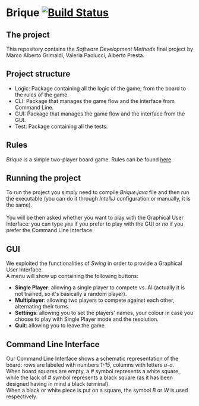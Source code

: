 # Brique [![Build Status](https://travis-ci.org/valeriapaolucci/SDM_Brique.svg?branch=master)](https://travis-ci.org/valeriapaolucci/SDM_Brique)
## The project
This repository contains the *Software Development Methods* final project by Marco Alberto Grimaldi, Valeria Paolucci, Alberto Presta.

## Project structure
- Logic: Package containing all the logic of the game, from the board to the rules of the game.
- CLI: Package that manages the game flow and the interface from Command Line.
- GUI: Package that manages the game flow and the interface from the GUI.
- Test: Package containing all the tests.

## Rules
*Brique* is a simple two-player board game. Rules can be found [here](https://github.com/valeriapaolucci/SDM_Brique/edit/master//Rules.pdf).


## Running the project
To run the project you simply need to compile *Brique.java* file and then run the executable (you can do it through *IntelliJ* configuration or manually, it is the same).
<br>
<br>You will be then asked whether you want to play with the Graphical User Interface: you can type *yes* if you prefer to play with the GUI or *no* if you prefer the Command Line Interface.

## GUI
We exploited the functionalities of *Swing* in order to provide a Graphical User Interface.
<br>A menu will show up containing the following buttons:
- **Single Player**: allowing a single player to compete vs. AI (actually it is not trained, so it's basically a random player).
- **Multiplayer**: allowing two players to compete against each other, alternating their turns.
- **Settings**: allowing you to set the players' names, your colour in case you choose to play with Single Player mode and the resolution.
- **Quit**: allowing you to leave the game.


## Command Line Interface
Our Command Line Interface shows a schematic representation of the board: rows are labeled with numbers *1-15*, columns with letters *a-o*. 
<br>When board squares are empty, a *#* symbol represents a white square, while the lack of *#* symbol represents a black square (as it has been designed having in mind a black terminal).
<br>When a black or white piece is put on a square, the symbol *B* or *W* is used respectively.
